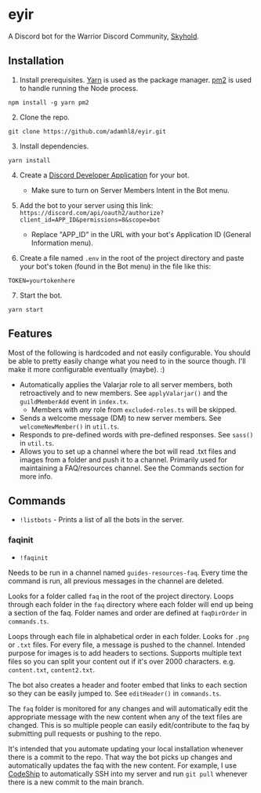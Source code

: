 # eyir

A Discord bot for the Warrior Discord Community, [Skyhold](https://discord.gg/Skyhold).

## Installation

1. Install prerequisites. [Yarn](https://classic.yarnpkg.com/lang/en/) is used as the package manager. [pm2](https://github.com/Unitech/pm2) is used to handle running the Node process.

```
npm install -g yarn pm2
```

2. Clone the repo.

```
git clone https://github.com/adamhl8/eyir.git
```

3. Install dependencies.

```
yarn install
```

4. Create a [Discord Developer Application](https://discord.com/developers/applications) for your bot.

   - Make sure to turn on Server Members Intent in the Bot menu.

5. Add the bot to your server using this link: `https://discord.com/api/oauth2/authorize?client_id=APP_ID&permissions=8&scope=bot`

   - Replace "APP_ID" in the URL with your bot's Application ID (General Information menu).

6. Create a file named `.env` in the root of the project directory and paste your bot's token (found in the Bot menu) in the file like this:

```
TOKEN=yourtokenhere
```

7. Start the bot.

```
yarn start
```

## Features

Most of the following is hardcoded and not easily configurable. You should be able to pretty easily change what you need to in the source though. I'll make it more configurable eventually (maybe). :)

- Automatically applies the Valarjar role to all server members, both retroactively and to new members. See `applyValarjar()` and the `guildMemberAdd` event in `index.tx`.
  - Members with _any_ role from `excluded-roles.ts` will be skipped.
- Sends a welcome message (DM) to new server members. See `welcomeNewMember()` in `util.ts`.
- Responds to pre-defined words with pre-defined responses. See `sass()` in `util.ts`.
- Allows you to set up a channel where the bot will read .txt files and images from a folder and push it to a channel. Primarily used for maintaining a FAQ/resources channel. See the Commands section for more info.

## Commands

- `!listbots` - Prints a list of all the bots in the server.

### faqinit

- `!faqinit`

Needs to be run in a channel named `guides-resources-faq`. Every time the command is run, all previous messages in the channel are deleted.

Looks for a folder called `faq` in the root of the project directory. Loops through each folder in the `faq` directory where each folder will end up being a section of the faq. Folder names and order are defined at `faqDirOrder` in `commands.ts`.

Loops through each file in alphabetical order in each folder. Looks for `.png` or `.txt` files. For every file, a message is pushed to the channel. Intended purpose for images is to add headers to sections. Supports multiple text files so you can split your content out if it's over 2000 characters. e.g. `content.txt`, `content2.txt`.

The bot also creates a header and footer embed that links to each section so they can be easily jumped to. See `editHeader()` in `commands.ts`.

The `faq` folder is monitored for any changes and will automatically edit the appropriate message with the new content when any of the text files are changed. This is so multiple people can easily edit/contribute to the faq by submitting pull requests or pushing to the repo.

It's intended that you automate updating your local installation whenever there is a commit to the repo. That way the bot picks up changes and automatically updates the faq with the new content. For example, I use [CodeShip](https://www.cloudbees.com/products/codeship) to automatically SSH into my server and run `git pull` whenever there is a new commit to the main branch.
